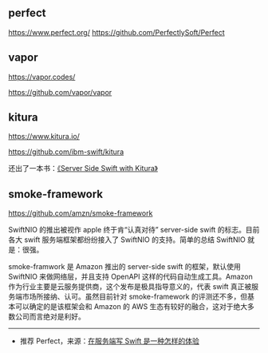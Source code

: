 ## perfect

https://www.perfect.org/
https://github.com/PerfectlySoft/Perfect

## vapor

https://vapor.codes/

https://github.com/vapor/vapor

## kitura

https://www.kitura.io/

https://github.com/ibm-swift/kitura

还出了一本书：[《Server Side Swift with Kitura》](https://store.raywenderlich.com/products/server-side-swift-with-kitura)

## smoke-framework

https://github.com/amzn/smoke-framework

SwiftNIO 的推出被视作 apple 终于肯“认真对待” server-side swift 的标志。目前各大 swift 服务端框架都纷纷接入了 SwiftNIO 的支持。简单的总结 SwiftNIO 就是：很强。

smoke-framwork 是 Amazon 推出的 server-side swift 的框架，默认使用 SwiftNIO 来做网络层，并且支持 OpenAPI 这样的代码自动生成工具。Amazon 作为行业主要是云服务提供商，这个发布是极具指导意义的，代表 swift 真正被服务端市场所接纳、认可。虽然目前针对 smoke-framework 的评测还不多，但基本可以确定的是该框架会和 Amazon 的 AWS 生态有较好的融合，这对于绝大多数公司而言绝对是利好。


---

* 推荐 Perfect，来源：[在服务端写 Swift 是一种怎样的体验](https://mp.weixin.qq.com/s/z1Vy7Mdf-BfKvrIRqtB_Vg)


